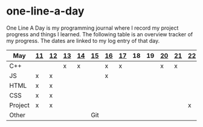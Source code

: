 # one-line-a-day

One Line A Day is my programming journal where I record my project progress and things I learned. The following table is an overview tracker of my progress. The dates are linked to my log entry of that day.

| **May** | **[11](https://github.com/sarahngg/one-line-a-day/blob/master/log.md#may-11-2019--sat)** | **[12](https://github.com/sarahngg/one-line-a-day/blob/master/log.md#may-12-2019--sun)** | **[13](https://github.com/sarahngg/one-line-a-day/blob/master/log.md#may-13-2019--mon)** | **[14](https://github.com/sarahngg/one-line-a-day/blob/master/log.md#may-14-2019--tue)** | **[15](https://github.com/sarahngg/one-line-a-day/blob/master/log.md#may-15-2019--wed)** | **[16](https://github.com/sarahngg/one-line-a-day/blob/master/log.md#may-16-2019--thur)** | **[17](https://github.com/sarahngg/one-line-a-day/blob/master/log.md#may-17-2019--fri)** | **18** | **19** | **[20](https://github.com/sarahngg/one-line-a-day/blob/master/log.md#may-20-2019--mon)** | **[21](https://github.com/sarahngg/one-line-a-day/blob/master/log.md#may-21-2019--tue)** | **[22](https://github.com/sarahngg/one-line-a-day/blob/master/log.md#may-22-2019--wed)** | **[23](https://github.com/sarahngg/one-line-a-day/blob/master/log.md#may-23-2019--thur)** | **24** | **25** |
| ------- | ------------------------------------------------------------ | ------------------------------------------------------------ | ------------------------------------------------------------ | ------------------------------------------------------------ | ------------------------------------------------------------ | ------------------------------------------------------------ | ------------------------------------------------------------ | ------ | ------ | ------------------------------------------------------------ | ------------------------------------------------------------ | ------------------------------------------------------------ | ------------------------------------------------------------ | ------ | ------ |
| C++     |                                                              |                                                              | x                                                            | x                                                            |                                                              | x                                                            | x                                                            |        |        | x                                                            | x                                                            |                                                              |                                                              |        |        |
| JS      | x                                                            | x                                                            |                                                              |                                                              |                                                              | x                                                            |                                                              |        |        |                                                              |                                                              |                                                              |                                                              |        |        |
| HTML    | x                                                            | x                                                            |                                                              |                                                              |                                                              |                                                              |                                                              |        |        |                                                              |                                                              |                                                              |                                                              |        |        |
| CSS     | x                                                            | x                                                            |                                                              |                                                              |                                                              |                                                              |                                                              |        |        |                                                              |                                                              |                                                              | x                                                            |        |        |
| Project | x                                                            | x                                                            |                                                              |                                                              |                                                              |                                                              |                                                              |        |        |                                                              |                                                              | x                                                            | x                                                            |        |        |
| Other   |                                                              |                                                              |                                                              |                                                              | Git                                                          |                                                              |                                                              |        |        |                                                              |                                                              |                                                              | x                                                            |        |        |

